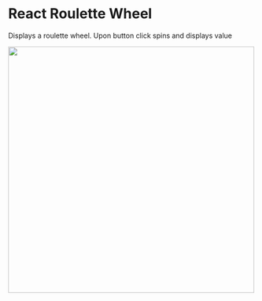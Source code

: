 # React Roulette Wheel

Displays a roulette wheel. Upon button click spins and displays value 

<img src="https://image.ibb.co/fx66a6/Screen_Shot_2017_11_23_at_3_48_00_PM.png" width="500" />
